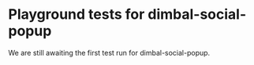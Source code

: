# Playground tests for dimbal-social-popup
We are still awaiting the first test run for dimbal-social-popup.
